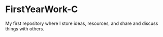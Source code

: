 # FirstYearWork-C
My first repository where I store ideas, resources, and share and discuss things with others.
